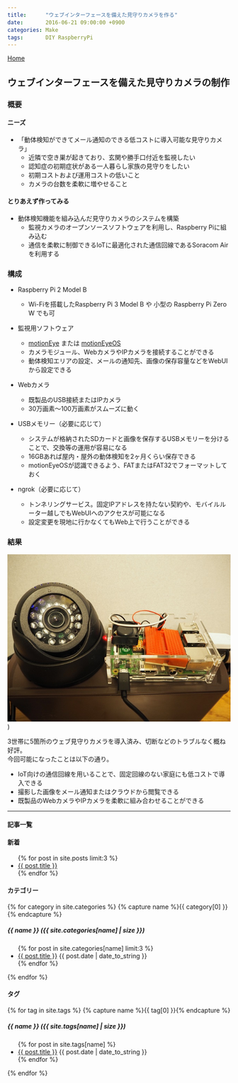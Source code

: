 ```yaml
---
title:      "ウェブインターフェースを備えた見守りカメラを作る"
date:       2016-06-21 09:00:00 +0900
categories: Make
tags:       DIY RaspberryPi
---
```


<a href="https://0x0026.info/">Home</a>

## ウェブインターフェースを備えた見守りカメラの制作

### 概要

#### ニーズ
* 「動体検知ができてメール通知のできる低コストに導入可能な見守りカメラ」
  * 近隣で空き巣が起きており、玄関や勝手口付近を監視したい
  * 認知症の初期症状がある一人暮らし家族の見守りをしたい
  * 初期コストおよび運用コストの低いこと
  * カメラの台数を柔軟に増やせること

#### とりあえず作ってみる
* 動体検知機能を組み込んだ見守りカメラのシステムを構築
  * 監視カメラのオープンソースソフトウェアを利用し、Raspberry Piに組み込む
  * 通信を柔軟に制御できるIoTに最適化された通信回線であるSoracom Airを利用する

### 構成
* Raspberry Pi 2 Model B
  * Wi-Fiを搭載したRaspberry Pi 3 Model B や 小型の Raspberry Pi Zero W でも可

* 監視用ソフトウェア
  * [motionEye](https://github.com/ccrisan/motioneye) または [motionEyeOS](https://github.com/ccrisan/motioneyeos)
  * カメラモジュール、WebカメラやIPカメラを接続することができる
  * 動体検知エリアの設定、メールの通知先、画像の保存容量などをWebUIから設定できる
 
* Webカメラ
  * 既製品のUSB接続またはIPカメラ
  * 30万画素〜100万画素がスムーズに動く

* USBメモリー（必要に応じて）
  * システムが格納されたSDカードと画像を保存するUSBメモリーを分けることで、交換等の運用が容易になる
  * 16GBあれば屋内・屋外の動体検知を2ヶ月くらい保存できる
  * motionEyeOSが認識できるよう、FATまたはFAT32でフォーマットしておく

* ngrok（必要に応じて）
  * トンネリングサービス。固定IPアドレスを持たない契約や、モバイルルーター越しでもWebUIへのアクセスが可能になる
  * 設定変更を現地に行かなくてもWeb上で行うことができる

###  結果
![](/assets/2016-06-21/1.jpg))

3世帯に5箇所のウェブ見守りカメラを導入済み、切断などのトラブルなく概ね好評。  
今回可能になったことは以下の通り。

* IoT向けの通信回線を用いることで、固定回線のない家庭にも低コストで導入できる
* 撮影した画像をメール通知またはクラウドから閲覧できる
* 既製品のWebカメラやIPカメラを柔軟に組み合わせることができる

---

<h4>記事一覧</h4>

<h4>新着</h4>

<ul>
    {% for post in site.posts limit:3 %}
        <li>
            <a href="{{ post.url }}">{{ post.title }}</a>
        </li>
    {% endfor %}
</ul>

<h4>カテゴリー</h4>

{% for category in site.categories %}
  {% capture name %}{{ category[0] }}{% endcapture %}
  <h5>{{ name }} ({{ site.categories[name] | size }})</h5>
  <ul class="posts">
  {% for post in site.categories[name] limit:3 %}
    <li>
      <a class="post-link" href="{{ post.url | prepend: site.baseurl }}">{{ post.title }}</a>
      <span class="post-date">{{ post.date | date_to_string }}</span>
    </li>
  {% endfor %}
  </ul>
{% endfor %}

<h4>タグ</h4>

{% for tag in site.tags %}
  {% capture name %}{{ tag[0] }}{% endcapture %}
  <h5>{{ name }} ({{ site.tags[name] | size }})</h5>
  <ul class="posts">
  {% for post in site.tags[name] %}
    <li>
      <a class="post-link" href="{{ post.url | prepend: site.baseurl }}">{{ post.title }}</a>
      <span class="post-date">{{ post.date | date_to_string }}</span>
    </li>
  {% endfor %}
  </ul>
{% endfor %}
